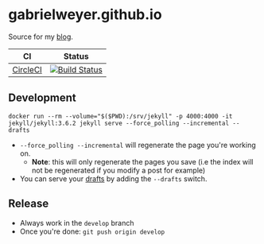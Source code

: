 # gabrielweyer.github.io

Source for my [blog][blog].

| CI | Status |
| --- | --- |
| [CircleCI][circle-ci] | [![Build Status][circle-ci-shield]][circle-ci] |

## Development

```posh
docker run --rm --volume="$($PWD):/srv/jekyll" -p 4000:4000 -it jekyll/jekyll:3.6.2 jekyll serve --force_polling --incremental --drafts
```

- `--force_polling --incremental` will regenerate the page you're working on.
  - **Note**: this will only regenerate the pages you save (i.e the index will not be regenerated if you modify a post for example)
- You can serve your [drafts][working-with-drafts] by adding the `--drafts` switch.

## Release

- Always work in the `develop` branch
- Once you're done: `git push origin develop`

[blog]: https://gabrielweyer.github.io/
[circle-ci]: https://circleci.com/gh/gabrielweyer/gabrielweyer.github.io
[circle-ci-shield]: https://circleci.com/gh/gabrielweyer/gabrielweyer.github.io/tree/develop.svg?style=shield
[working-with-drafts]: https://jekyllrb.com/docs/drafts/
